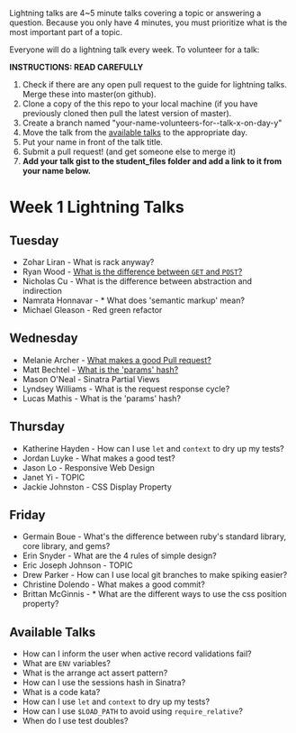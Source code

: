 Lightning talks are 4~5 minute talks covering a topic or answering a question.
Because you only have 4 minutes, you must prioritize what is the most important
part of a topic.

Everyone will do a lightning talk every week. To volunteer for a talk:

**INSTRUCTIONS: READ CAREFULLY**

1. Check if there are any open pull request to the guide for lightning talks.
Merge these into master(on github).
2. Clone a copy of the this repo to your local machine (if you have previously
cloned then pull the latest version of master).
3. Create a branch named "your-name-volunteers-for--talk-x-on-day-y"
4. Move the talk from the [available talks](#available-talks) to the appropriate
   day.
5. Put your name in front of the talk title.
6. Submit a pull request!  (and get someone else to merge it)
7. **Add your talk gist to the student_files folder and add a link to it from your name below.**


# Week 1 Lightning Talks

## Tuesday

* Zohar Liran - What is rack anyway?
* Ryan Wood - [What is the difference between `GET` and `POST`?](https://gist.github.com/rbn1357/9494786)
* Nicholas Cu - What is the difference between abstraction and indirection
* Namrata Honnavar - * What does 'semantic markup' mean?
* Michael Gleason - Red green refactor

## Wednesday

* Melanie Archer - [What makes a good Pull request?](./student_files/what-makes-good-pull-request.md)
* Matt Bechtel - [What is the 'params' hash?](./student_files/what_is_the_params_hash.md)
* Mason O'Neal - Sinatra Partial Views
* Lyndsey Williams - What is the request response cycle?
* Lucas Mathis - What is the 'params' hash?



## Thursday

* Katherine Hayden - How can I use `let` and `context` to dry up my tests?
* Jordan Luyke - What makes a good test?
* Jason Lo - Responsive Web Design
* Janet Yi - TOPIC
* Jackie Johnston - CSS Display Property

## Friday

* Germain Boue - What's the difference between ruby's standard library, core library, and gems?
* Erin Snyder - What are the 4 rules of simple design?
* Eric Joseph Johnson - TOPIC
* Drew Parker - How can I use local git branches to make spiking easier?
* Christine Dolendo - What makes a good commit?
* Brittan McGinnis - * What are the different ways to use the css position property?

## Available Talks
* How can I inform the user when active record validations fail?
* What are `ENV` variables?
* What is the arrange act assert pattern?
* How can I use the sessions hash in Sinatra?
* What is a code kata?
* How can I use `let` and `context` to dry up my tests?
* How can I use `$LOAD_PATH` to avoid using `require_relative`?
* When do I use test doubles?

